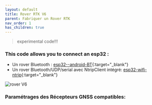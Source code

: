 ```yaml
---
layout: default
title: Rover RTK V6
parent: Fabriquer un Rover RTK
nav_order: 1
has_children: true
---
```


> experimental code!!!

### This code allows you to connect an esp32 :
* Un rover Bluetooth : [esp32--android-BT](https://github.com/jancelin/rover-gnss/blob/master/unit_tests/8-BT/README.md){:target="_blank"}
* Un rover Bluetooth/UDP/serial avec NtripClient intégré: [esp32-wifi-ntrip](https://github.com/jancelin/rover-gnss/blob/master/unit_tests/3b-GNSS_RTK/README.md){:target="_blank"}

![rover V6](/assets/images/montage_rover)

### Paramétrages des Récepteurs GNSS compatibles:
